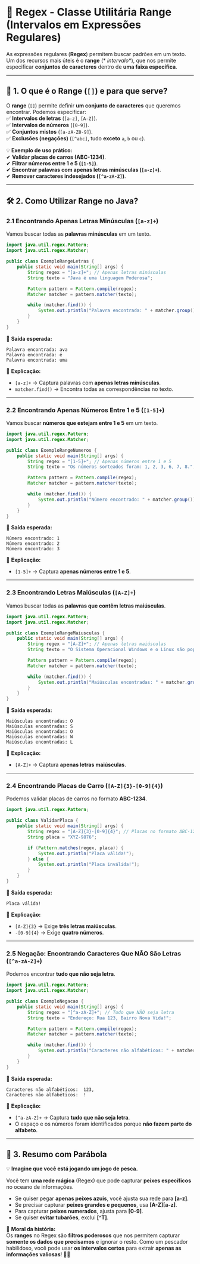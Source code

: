 # 📌 **Regex - Classe Utilitária Range (Intervalos em Expressões Regulares)**

As expressões regulares (**Regex**) permitem buscar padrões em um texto. Um dos recursos mais úteis é o **range** (*
*intervalo**), que nos permite especificar **conjuntos de caracteres** dentro de **uma faixa específica**.

---

## 🎯 **1. O que é o Range (`[]`) e para que serve?**

O **range** (`[]`) permite definir **um conjunto de caracteres** que queremos encontrar. Podemos especificar:  
✅ **Intervalos de letras** (`[a-z]`, `[A-Z]`).  
✅ **Intervalos de números** (`[0-9]`).  
✅ **Conjuntos mistos** (`[a-zA-Z0-9]`).  
✅ **Exclusões (negações)** (`[^abc]`, tudo **exceto** `a`, `b` ou `c`).

💡 **Exemplo de uso prático:**  
✔ **Validar placas de carros (ABC-1234)**.  
✔ **Filtrar números entre 1 e 5 (`[1-5]`)**.  
✔ **Encontrar palavras com apenas letras minúsculas (`[a-z]+`)**.  
✔ **Remover caracteres indesejados (`[^a-zA-Z]`)**.

---

## 🛠 **2. Como Utilizar Range no Java?**

### **2.1 Encontrando Apenas Letras Minúsculas (`[a-z]+`)**

Vamos buscar todas as **palavras minúsculas** em um texto.

```java
import java.util.regex.Pattern;
import java.util.regex.Matcher;

public class ExemploRangeLetras {
    public static void main(String[] args) {
        String regex = "[a-z]+"; // Apenas letras minúsculas
        String texto = "Java é uma linguagem Poderosa";

        Pattern pattern = Pattern.compile(regex);
        Matcher matcher = pattern.matcher(texto);

        while (matcher.find()) {
            System.out.println("Palavra encontrada: " + matcher.group());
        }
    }
}
```

🔎 **Saída esperada:**

```
Palavra encontrada: ava
Palavra encontrada: é
Palavra encontrada: uma
```

📌 **Explicação:**

- `[a-z]+` → Captura palavras com **apenas letras minúsculas**.
- `matcher.find()` → Encontra todas as correspondências no texto.

---

### **2.2 Encontrando Apenas Números Entre 1 e 5 (`[1-5]+`)**

Vamos buscar **números que estejam entre 1 e 5** em um texto.

```java
import java.util.regex.Pattern;
import java.util.regex.Matcher;

public class ExemploRangeNumeros {
    public static void main(String[] args) {
        String regex = "[1-5]+"; // Apenas números entre 1 e 5
        String texto = "Os números sorteados foram: 1, 2, 3, 6, 7, 8.";

        Pattern pattern = Pattern.compile(regex);
        Matcher matcher = pattern.matcher(texto);

        while (matcher.find()) {
            System.out.println("Número encontrado: " + matcher.group());
        }
    }
}
```

🔎 **Saída esperada:**

```
Número encontrado: 1
Número encontrado: 2
Número encontrado: 3
```

📌 **Explicação:**

- `[1-5]+` → Captura **apenas números entre 1 e 5**.

---

### **2.3 Encontrando Letras Maiúsculas (`[A-Z]+`)**

Vamos buscar todas as **palavras que contêm letras maiúsculas**.

```java
import java.util.regex.Pattern;
import java.util.regex.Matcher;

public class ExemploRangeMaiusculas {
    public static void main(String[] args) {
        String regex = "[A-Z]+"; // Apenas letras maiúsculas
        String texto = "O Sistema Operacional Windows e o Linux são populares.";

        Pattern pattern = Pattern.compile(regex);
        Matcher matcher = pattern.matcher(texto);

        while (matcher.find()) {
            System.out.println("Maiúsculas encontradas: " + matcher.group());
        }
    }
}
```

🔎 **Saída esperada:**

```
Maiúsculas encontradas: O
Maiúsculas encontradas: S
Maiúsculas encontradas: O
Maiúsculas encontradas: W
Maiúsculas encontradas: L
```

📌 **Explicação:**

- `[A-Z]+` → Captura **apenas letras maiúsculas**.

---

### **2.4 Encontrando Placas de Carro (`[A-Z]{3}-[0-9]{4}`)**

Podemos validar placas de carros no formato **ABC-1234**.

```java
import java.util.regex.Pattern;

public class ValidarPlaca {
    public static void main(String[] args) {
        String regex = "[A-Z]{3}-[0-9]{4}"; // Placas no formato ABC-1234
        String placa = "XYZ-9876";

        if (Pattern.matches(regex, placa)) {
            System.out.println("Placa válida!");
        } else {
            System.out.println("Placa inválida!");
        }
    }
}
```

🔎 **Saída esperada:**

```
Placa válida!
```

📌 **Explicação:**

- `[A-Z]{3}` → Exige **três letras maiúsculas**.
- `-[0-9]{4}` → Exige **quatro números**.

---

### **2.5 Negação: Encontrando Caracteres Que NÃO São Letras (`[^a-zA-Z]+`)**

Podemos encontrar **tudo que não seja letra**.

```java
import java.util.regex.Pattern;
import java.util.regex.Matcher;

public class ExemploNegacao {
    public static void main(String[] args) {
        String regex = "[^a-zA-Z]+"; // Tudo que NÃO seja letra
        String texto = "Endereço: Rua 123, Bairro Nova Vida!";

        Pattern pattern = Pattern.compile(regex);
        Matcher matcher = pattern.matcher(texto);

        while (matcher.find()) {
            System.out.println("Caracteres não alfabéticos: " + matcher.group());
        }
    }
}
```

🔎 **Saída esperada:**

```
Caracteres não alfabéticos:  123, 
Caracteres não alfabéticos:  !
```

📌 **Explicação:**

- `[^a-zA-Z]+` → Captura **tudo que não seja letra**.
- O espaço e os números foram identificados porque **não fazem parte do alfabeto**.

---

## 📖 **3. Resumo com Parábola**

💡 **Imagine que você está jogando um jogo de pesca.**

Você tem **uma rede mágica** (Regex) que pode capturar **peixes específicos** no oceano de informações.

- Se quiser pegar **apenas peixes azuis**, você ajusta sua rede para **[a-z]**.
- Se precisar capturar **peixes grandes e pequenos**, usa **[A-Z][a-z]**.
- Para capturar **peixes numerados**, ajusta para **[0-9]**.
- Se quiser **evitar tubarões**, exclui **[^T]**.

🔎 **Moral da história:**  
Os **ranges** no Regex são **filtros poderosos** que nos permitem capturar **somente os dados que precisamos** e ignorar
o resto. Como um pescador habilidoso, você pode usar **os intervalos certos** para extrair **apenas as informações
valiosas**! 🎣🌊